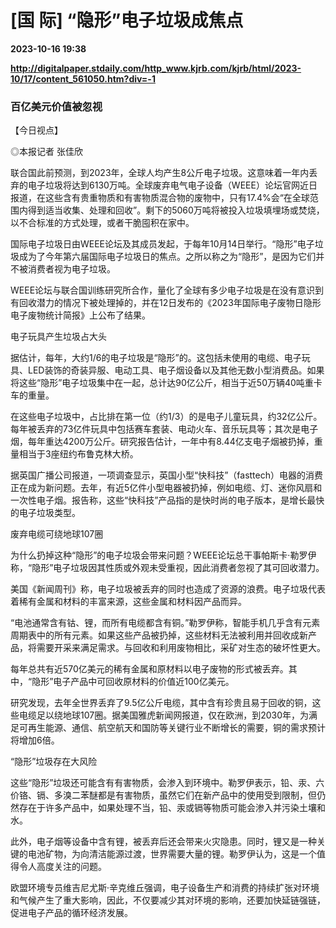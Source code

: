 # [国 际] “隐形”电子垃圾成焦点

**2023-10-16 19:38**

**http://digitalpaper.stdaily.com/http_www.kjrb.com/kjrb/html/2023-10/17/content_561050.htm?div=-1**

### 百亿美元价值被忽视

【今日视点】

 ◎本报记者 张佳欣

 联合国此前预测，到2023年，全球人均产生8公斤电子垃圾。这意味着一年内丢弃的电子垃圾将达到6130万吨。全球废弃电气电子设备（WEEE）论坛官网近日报道，在这些含有贵重物质和有害物质混合物的废物中，只有17.4%会“在全球范围内得到适当收集、处理和回收”。剩下的5060万吨将被投入垃圾填埋场或焚烧，以不合标准的方式处理，或者干脆囤积在家中。

 国际电子垃圾日由WEEE论坛及其成员发起，于每年10月14日举行。“隐形”电子垃圾成为了今年第六届国际电子垃圾日的焦点。之所以称之为“隐形”，是因为它们并不被消费者视为电子垃圾。

 WEEE论坛与联合国训练研究所合作，量化了全球有多少电子垃圾是在没有意识到有回收潜力的情况下被处理掉的，并在12日发布的《2023年国际电子废物日隐形电子废物统计简报》上公布了结果。

 电子玩具产生垃圾占大头

 据估计，每年，大约1/6的电子垃圾是“隐形”的。这包括未使用的电缆、电子玩具、LED装饰的奇装异服、电动工具、电子烟设备以及其他无数小型消费品。如果将这些“隐形”电子垃圾集中在一起，总计达90亿公斤，相当于近50万辆40吨重卡车的重量。

 在这些电子垃圾中，占比排在第一位（约1/3）的是电子儿童玩具，约32亿公斤。每年被丢弃的73亿件玩具中包括赛车套装、电动火车、音乐玩具等；其次是电子烟，每年重达4200万公斤。研究报告估计，一年中有8.44亿支电子烟被扔掉，重量相当于3座纽约布鲁克林大桥。

 据英国广播公司报道，一项调查显示，英国小型“快科技”（fasttech）电器的消费正在成为新问题。去年，有近5亿件小型电器被扔掉，例如电缆、灯、迷你风扇和一次性电子烟。报告称，这些“快科技”产品指的是快时尚的电子版本，是增长最快的电子垃圾类型。

 废弃电缆可绕地球107圈

 为什么扔掉这种“隐形”的电子垃圾会带来问题？WEEE论坛总干事帕斯卡·勒罗伊称，“隐形”电子垃圾因其性质或外观未受重视，因此消费者忽视了其可回收潜力。

 美国《新闻周刊》称，电子垃圾被丢弃的同时也造成了资源的浪费。电子垃圾代表着稀有金属和材料的丰富来源，这些金属和材料因产品而异。

 “电池通常含有钴、锂，而所有电缆都含有铜。”勒罗伊称，智能手机几乎含有元素周期表中的所有元素。如果这些产品被扔掉，这些材料无法被利用并回收成新产品，将需要开采来满足需求。与回收和利用废物相比，采矿对生态的破坏性更大。

 每年总共有近570亿美元的稀有金属和原材料以电子废物的形式被丢弃。其中，“隐形”电子产品中可回收原材料的价值近100亿美元。

 研究发现，去年全世界丢弃了9.5亿公斤电缆，其中含有珍贵且易于回收的铜，这些电缆足以绕地球107圈。据美国雅虎新闻网报道，仅在欧洲，到2030年，为满足可再生能源、通信、航空航天和国防等关键行业不断增长的需要，铜的需求预计将增加6倍。

 “隐形”垃圾存在大风险

 这些“隐形”垃圾还可能含有有害物质，会渗入到环境中。勒罗伊表示，铅、汞、六价铬、镉、多溴二苯醚都是有害物质，虽然它们在新产品中的使用受到限制，但仍然存在于许多产品中，如果处理不当，铅、汞或镉等物质可能会渗入并污染土壤和水。

 此外，电子烟等设备中含有锂，被丢弃后还会带来火灾隐患。同时，锂又是一种关键的电池矿物，为向清洁能源过渡，世界需要大量的锂。勒罗伊认为，这是一个值得令人高度关注的问题。

 欧盟环境专员维吉尼尤斯·辛克维丘强调，电子设备生产和消费的持续扩张对环境和气候产生了重大影响，因此，不仅要减少其对环境的影响，还要加快延链强链，促进电子产品的循环经济发展。